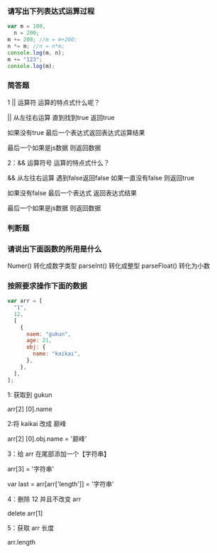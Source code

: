 ### 请写出下列表达式运算过程

```js
var m = 100,
  n = 200;
m += 200; //m = m+200;   
n *= m; //n = n*m;
console.log(m, n);
m += "123";
console.log(m);
```

### 简答题

1 || 运算符 运算的特点式什么呢？

|| 从左往右运算  直到找到true  返回true

如果没有true 最后一个表达式返回表达式运算结果

最后一个如果是js数据 则返回数据

2：&& 运算符号 运算的特点式什么？



&& 从左往右运算 遇到false返回false   如果一直没有false 则返回true

如果没有false  最后一个表达式 返回表达式结果

最后一个如果是js数据 则返回数据

### 判断题

### 请说出下面函数的所用是什么

Numer()   转化成数字类型
parseInt()  转化成整型
parseFloat()  转化为小数

### 按照要求操作下面的数据

```js
var arr = [
  "1",
  12,
  [
    {
      naem: "gukun",
      age: 21,
      obj: {
        name: "kaikai",
      },
    },
  ],
];
```

1: 获取到 gukun

arr[2] [0].name

2:将 kaikai 改成 巅峰

arr[2] [0].obj.name = '巅峰'

3：给 arr 在尾部添加一个【字符串】

arr[3] = '字符串'

 var last = arr[arr['length']] = '字符串'

4：删除 12 并且不改变 arr

delete arr[1]

5：获取 arr 长度

arr.length